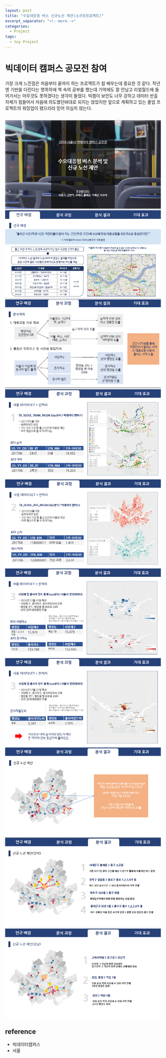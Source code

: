 ```yaml
---
layout: post
title: "수요대응형 버스 신규노선 제안(소규모프로젝트)"
excerpt_separator: "<!--more-->"
categories:
  - Project
tags:
  - toy Project
---
```

# 빅데이터 캠퍼스 공모전 참여

가장 크게 느낀점은 처음부터 끝까지 하는 프로젝트가 참 배우는데 중요한 것 같다.
작년엔 기반을 다진다는 명목하에 책 속의 공부를 했는데 기억에도 잘 안남고 리얼월드에 들어가서는 아무것도 못하겠다는 생각이 들었다.
빅캠이 보안도 너무 강하고 데이터 반출자체가 힘들어서 처음에 의도했던바대로 되지는 않았지만 앞으로 계획하고 있는 졸업 프로젝트의 워밍업이 됐으리라 믿어 의심치 않는다.

<!--more-->

## 

![blue](/assets/다람쥐1.PNG)
![blue](/assets/다람쥐2.PNG)
![blue](/assets/다람쥐3.PNG)
![blue](/assets/다람쥐4.PNG)
![blue](/assets/다람쥐5.PNG)
![blue](/assets/다람쥐6.PNG)
![blue](/assets/다람쥐7.PNG)
![blue](/assets/다람쥐8.PNG)
![blue](/assets/다람쥐9.PNG)
![blue](/assets/다람쥐10.PNG)


<!--more-->



## reference
* 빅데이터캠퍼스
* 서울
